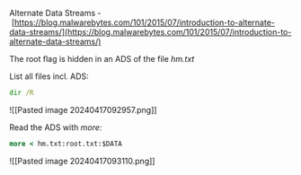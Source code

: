 Alternate Data Streams - [https://blog.malwarebytes.com/101/2015/07/introduction-to-alternate-data-streams/](https://blog.malwarebytes.com/101/2015/07/introduction-to-alternate-data-streams/)

The root flag is hidden in an ADS of the file *hm.txt*

List all files incl. ADS:
```cmd
dir /R
```

![[Pasted image 20240417092957.png]]

Read the ADS with *more*:
```cmd
more < hm.txt:root.txt:$DATA
```
![[Pasted image 20240417093110.png]]